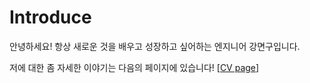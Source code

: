 # Introduce
안녕하세요! 항상 새로운 것을 배우고 성장하고 싶어하는 엔지니어 강면구입니다.

저에 대한 좀 자세한 이야기는 다음의 페이지에 있습니다! \[[CV page](https://lean-geometry-f3f.notion.site/c229492ad4fc42489002d3a30faf8dcc)]
<br />
<br />

